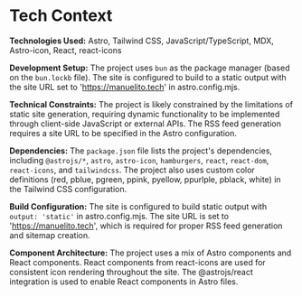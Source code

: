 # Tech Context

**Technologies Used:** Astro, Tailwind CSS, JavaScript/TypeScript, MDX, Astro-icon, React, react-icons

**Development Setup:** The project uses `bun` as the package manager (based on the `bun.lockb` file). The site is configured to build to a static output with the site URL set to 'https://manuelito.tech' in astro.config.mjs.

**Technical Constraints:** The project is likely constrained by the limitations of static site generation, requiring dynamic functionality to be implemented through client-side JavaScript or external APIs. The RSS feed generation requires a site URL to be specified in the Astro configuration.

**Dependencies:** The `package.json` file lists the project's dependencies, including `@astrojs/*`, `astro`, `astro-icon`, `hamburgers`, `react`, `react-dom`, `react-icons`, and `tailwindcss`. The project also uses custom color definitions (red, pblue, pgreen, ppink, pyellow, ppurlple, pblack, white) in the Tailwind CSS configuration.

**Build Configuration:** The site is configured to build static output with `output: 'static'` in astro.config.mjs. The site URL is set to 'https://manuelito.tech', which is required for proper RSS feed generation and sitemap creation.

**Component Architecture:** The project uses a mix of Astro components and React components. React components from react-icons are used for consistent icon rendering throughout the site. The @astrojs/react integration is used to enable React components in Astro files.
